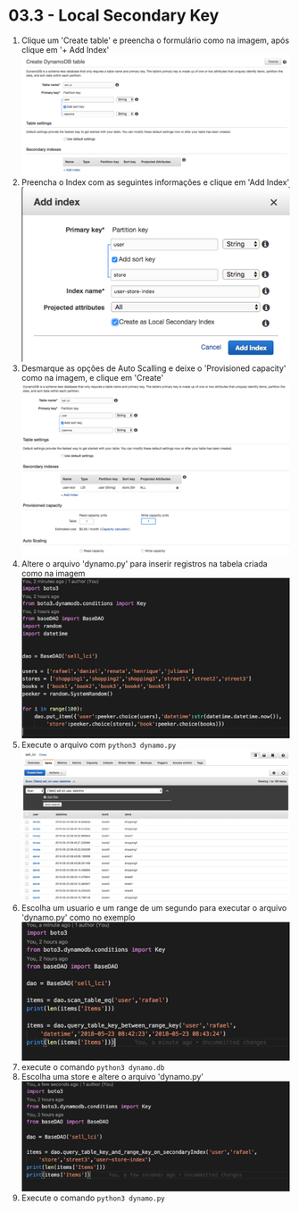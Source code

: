 # 03.3 - Local Secondary Key


1. Clique um 'Create table' e preencha o formulário como na imagem, após clique em '+ Add Index'
![img/localsecondaryindex01.png](img/localsecondaryindex01.png)
2. Preencha o Index com as seguintes informações e clique em 'Add Index'
![img/localsecondaryindex02.png](img/localsecondaryindex02.png)
3. Desmarque as opções de Auto Scalling e deixe o 'Provisioned capacity' como na imagem, e clique em 'Create'
![alt](img/localsecondaryindex03.png)
4. Altere o arquivo 'dynamo.py' para inserir registros na tabela criada como na imagem
![img/localsecondaryindex04.png](img/localsecondaryindex04.png) 
5. Execute o arquivo com `python3 dynamo.py`
![alt](img/localsecondaryindex05.png)
6. Escolha um usuario e um range de um segundo para executar o arquivo 'dynamo.py' como no exemplo
![img/localsecondaryindex06.png](img/localsecondaryindex06.png)
7. execute o comando `python3 dynamo.db`
8. Escolha uma store e altere o arquivo 'dynamo.py'
![img/localsecondaryindex07.png](img/localsecondaryindex07.png)
9. Execute o comando `python3 dynamo.py`